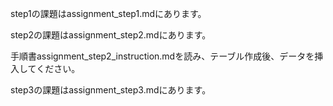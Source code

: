 step1の課題はassignment_step1.mdにあります。

step2の課題はassignment_step2.mdにあります。

手順書assignment_step2_instruction.mdを読み、テーブル作成後、データを挿入してください。 

step3の課題はassignment_step3.mdにあります。
